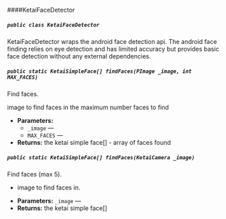 ####KetaiFaceDetector

##### `public class KetaiFaceDetector`

KetaiFaceDetector wraps the android face detection api. The android face finding relies on eye detection and has limited accuracy but provides basic face detection without any external dependencies.

##### `public static KetaiSimpleFace[] findFaces(PImage _image, int MAX_FACES)`

Find faces. 

image to find faces in the maximum number faces to find

 * **Parameters:**
   * `_image` — 
   * `MAX_FACES` — 
 * **Returns:** the ketai simple face[] - array of faces found

##### `public static KetaiSimpleFace[] findFaces(KetaiCamera _image)`

Find faces (max 5). 

- image to find faces in.

 * **Parameters:** `_image` — 
 * **Returns:** the ketai simple face[]
